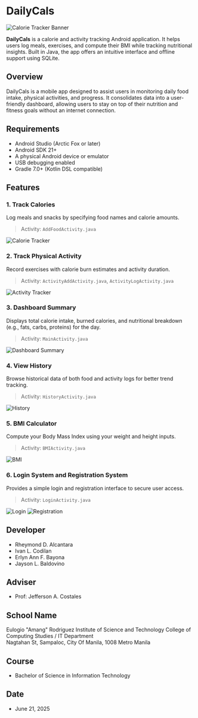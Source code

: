 # DailyCals

![Calorie Tracker Banner](https://github.com/user-attachments/assets/56408de1-893f-4a40-81c4-d55154fb6aa0)

**DailyCals** is a calorie and activity tracking Android application. It helps users log meals, exercises, and compute their BMI while tracking nutritional insights. Built in Java, the app offers an intuitive interface and offline support using SQLite.

## Overview

DailyCals is a mobile app designed to assist users in monitoring daily food intake, physical activities, and progress. It consolidates data into a user-friendly dashboard, allowing users to stay on top of their nutrition and fitness goals without an internet connection.

## Requirements

- Android Studio (Arctic Fox or later)
- Android SDK 21+
- A physical Android device or emulator
- USB debugging enabled
- Gradle 7.0+ (Kotlin DSL compatible)

## Features

### 1. Track Calories
Log meals and snacks by specifying food names and calorie amounts.  
> Activity: `AddFoodActivity.java`

![Calorie Tracker](https://github.com/user-attachments/assets/fc2ae49a-c9b3-4733-9177-0f0ca9a3b0a5)

### 2. Track Physical Activity
Record exercises with calorie burn estimates and activity duration.  
> Activity: `ActivityAddActivity.java`, `ActivityLogActivity.java`

![Activity Tracker](https://github.com/user-attachments/assets/cd93bf71-f4ef-420a-a38b-a7617647a646)

### 3. Dashboard Summary
Displays total calorie intake, burned calories, and nutritional breakdown (e.g., fats, carbs, proteins) for the day.  
> Activity: `MainActivity.java`

![Dashboard Summary](https://github.com/user-attachments/assets/6c40c36b-2527-449c-a8ed-9a33e38f73c0)

### 4. View History
Browse historical data of both food and activity logs for better trend tracking.  
> Activity: `HistoryActivity.java`

![History](https://github.com/user-attachments/assets/7634e6f5-f6da-4501-ac1e-1d479444ecfd)

### 5. BMI Calculator
Compute your Body Mass Index using your weight and height inputs.  
> Activity: `BMIActivity.java`

![BMI](https://github.com/user-attachments/assets/9c54a4df-0e08-41ef-ab1b-3ecf1d6a6f62)

### 6. Login System and Registration System
Provides a simple login and registration interface to secure user access.  
> Activity: `LoginActivity.java`

![Login](https://github.com/user-attachments/assets/7d4a8280-6ac8-4d45-b6cc-b6713ae6c78a)
![Registration](https://github.com/user-attachments/assets/43f8c308-2753-41ec-8b85-aaa8d761e185)


## Developer
- Rheymond D. Alcantara
- Ivan L. Codilan
- Erlyn Ann F. Bayona
- Jayson L. Baldovino

## Adviser
- Prof: Jefferson A. Costales

## School Name
Eulogio "Amang" Rodriguez Institute of Science and Technology
College of Computing Studies / IT Department  
Nagtahan St, Sampaloc, City Of Manila, 1008 Metro Manila

## Course
- Bachelor of Science in Information Technology

## Date
- June 21, 2025
